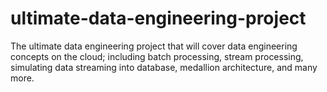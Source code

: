 # ultimate-data-engineering-project
The ultimate data engineering project that will cover data engineering concepts on the cloud; including batch processing, stream processing, simulating data streaming into database, medallion architecture, and many more.
